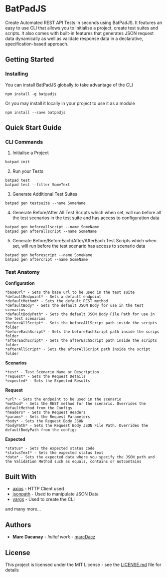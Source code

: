 # BatPadJS
Create Automated REST API Tests in seconds using BatPadJS. It features an easy to use CLI that allows you to initialise a project, create test suites and scripts. It also comes with built-in features that generates JSON request data dynamically as well as validate response data in a declarative, specification-based approach.

## Getting Started
### Installing

You can install BatPadJS globally to take advantage of the CLI

```
npm install -g batpadjs
```

Or you may install it locally in your project to use it as a module

```
npm install --save batpadjs
```

## Quick Start Guide

### CLI Commands

1. Initialise a Project

```
batpad init
```
2. Run your Tests
```
batpad test
batpad test --filter SomeText
```
3. Generate Additional Test Suites
```
batpad gen testsuite --name SomeName
```
4. Generate Before/After All Test Scripts which when set, will run before all the test scenarios in the test suite and has access to configuration data
```
batpad gen beforeallscript --name SomeName
batpad gen afterallscript --name SomeName
```
5. Generate Before/BeforeEach/After/AfterEach Test Scripts which when set, will run before the test scenario has access to scenario data
```
batpad gen beforescript --name SomeName
batpad gen aftercript --name SomeName
```

### Test Anatomy

__**Configuration**__

```
*baseUrl* - Sets the base url to be used in the test suite
*defaultEndpoint* - Sets a default endpoint
*defaultMethod* - Sets the default REST method
*defaultBody* - Sets the default JSON Body for use in the test scenarios
*defaultBodyPath* - Sets the default JSON Body File Path for use in the test scenarios
*beforeAllScript* - Sets the beforeAllScript path inside the scripts folder
*beforeEachScript* - Sets the beforeEachScript path inside the scrips folder
*afterEachScript* - Sets the afterEachScript path inside the scripts folder
*afterAllScript* - Sets the afterAllScript path inside the script folder
```

__**Scenarios**__
```
*test* - Test Scenario Name or Description
*request* - Sets the Request Details
*expected* - Sets the Expected Results

```

__Request__
```
*url* - Sets the endpoint to be used in the scenario
*method* - Sets the REST method for the scenario. Overrides the defaultMethod from the Configs
*headers* - Sets the Request Headers
*params* - Sets the Request Parameters
*body* - Sets the Request Body JSON
*bodyPath* - Sets the Request Body JSON File Path. Overrides the defaultBodyPath from the configs
```

__Expected__
```
*status* - Sets the expected status code
*statusText* - Sets the expected status text
*data* - Sets the expected data where you specify the JSON path and the Validation Method such as equals, contains or notcontains
```

## Built With

* [axios](https://github.com/axios/axios) - HTTP Client used
* [jsonpath](https://github.com/dchester/jsonpath) - Used to manipulate JSON Data
* [yargs](https://github.com/yargs/yargs) - Used to create the CLI

and many more...

## Authors

* **Marc Dacanay** - *Initial work* - [marcDacz](https://github.com/marcdacz)


## License

This project is licensed under the MIT License - see the [LICENSE.md](LICENSE.md) file for details

